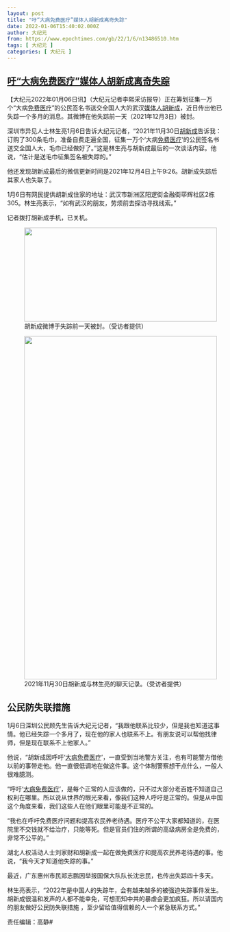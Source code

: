 ```yaml
---
layout: post
title: "吁“大病免费医疗”媒体人胡新成离奇失踪"
date: 2022-01-06T15:40:02.000Z
author: 大纪元
from: https://www.epochtimes.com/gb/22/1/6/n13486510.htm
tags: [ 大纪元 ]
categories: [ 大纪元 ]
---
```

<!--1641483602000-->
[吁“大病免费医疗”媒体人胡新成离奇失踪](https://www.epochtimes.com/gb/22/1/6/n13486510.htm)
------

<div>
<p>【大纪元2022年01月06日讯】（大纪元记者李熙采访报导）正在筹划征集一万个“大病<a href="https://www.epochtimes.com/gb/tag/%E5%85%8D%E8%B4%B9%E5%8C%BB%E7%96%97.html">免费医疗</a>”的公民签名书送交全国人大的武汉<a href="https://www.epochtimes.com/gb/tag/%E5%AA%92%E4%BD%93%E4%BA%BA.html">媒体人</a><a href="https://www.epochtimes.com/gb/tag/%E8%83%A1%E6%96%B0%E6%88%90.html">胡新成</a>，近日传出他已失踪一个多月的消息。其微博在他失踪前一天（2021年12月3日）被封。</p><p>深圳市异见人士林生亮1月6日告诉大纪元记者，“2021年11月30日<a href="https://www.epochtimes.com/gb/tag/%E8%83%A1%E6%96%B0%E6%88%90.html">胡新成</a>告诉我：订购了300条毛巾，准备自费走遍全国，征集一万个‘大病<a href="https://www.epochtimes.com/gb/tag/%E5%85%8D%E8%B4%B9%E5%8C%BB%E7%96%97.html">免费医疗</a>’的公民签名书送交全国人大，毛巾已经做好了。”这是林生亮与胡新成最后的一次谈话内容。他说，“估计是送毛巾征集签名被失踪的。”</p><p>他还发现胡新成最后的微信更新时间是2021年12月4日上午9:26。胡新成失踪后其家人也失联了。</p><p>1月6日有网民提供胡新成住家的地址：武汉市新洲区阳逻街金融街荜辉社区2栋305。林生亮表示，“如有武汉的朋友，劳烦前去探访寻找线索。”</p><p>记者拨打胡新成手机，已关机。</p><figure id="attachment_13486537" aria-describedby="caption-attachment-13486537" style="width: 450px" class="wp-caption aligncenter"><a target="_blank" href="https://i.epochtimes.com/assets/uploads/2022/01/id13486537-1.jpg"><img class="size-medium wp-image-13486537" src="https://i.epochtimes.com/assets/uploads/2022/01/id13486537-1-450x219.jpg" alt="" width="450" height="219" /></a><figcaption id="caption-attachment-13486537" class="wp-caption-text">胡新成微博于失踪前一天被封。（受访者提供）</figcaption></figure><figure id="attachment_13486539" aria-describedby="caption-attachment-13486539" style="width: 450px" class="wp-caption aligncenter"><a target="_blank" href="https://i.epochtimes.com/assets/uploads/2022/01/id13486539-Screenshot_20220106-084117.png"><img class="size-medium wp-image-13486539" src="https://i.epochtimes.com/assets/uploads/2022/01/id13486539-Screenshot_20220106-084117-450x800.png" alt="" width="450" height="800" /></a><figcaption id="caption-attachment-13486539" class="wp-caption-text">2021年11月30日胡新成与林生亮的聊天记录。（受访者提供）</figcaption></figure><h2>公民防失联措施</h2><p>1月6日深圳公民顾先生告诉大纪元记者，“我跟他联系比较少，但是我也知道这事情。他已经失踪一个多月了，现在他的家人也联系不上。有朋友说可以帮他找律师，但是现在联系不上他家人。”</p><p>他说，“胡新成因呼吁‘<a href="https://www.epochtimes.com/gb/tag/%E5%A4%A7%E7%97%85%E5%85%8D%E8%B4%B9%E5%8C%BB%E7%96%97.html">大病免费医疗</a>’，一直受到当地警方关注，也有可能警方借他以前的事带走他。他一直很低调地在做这件事。这个体制警察想干点什么，一般人很难臆测。</p><p>“呼吁‘<a href="https://www.epochtimes.com/gb/tag/%E5%A4%A7%E7%97%85%E5%85%8D%E8%B4%B9%E5%8C%BB%E7%96%97.html">大病免费医疗</a>’，是每个正常的人应该做的，只不过大部分老百姓不知道自己权利在哪里。所以说从世界的眼光来看，像我们这种人呼吁是正常的。但是从中国这个角度来看，我们这些人在他们眼里可能是不正常的。</p><p>“我也在呼吁免费医疗问题和提高农民养老待遇。医疗不公平大家都知道的，在医院里不交钱就不给治疗，只能等死。但是官员们住的所谓的高级病房全是免费的，非常不公平的。”</p><p>湖北人权活动人士刘家财和胡新成一起在做免费医疗和提高农民养老待遇的事。他说，“我今天才知道他失踪的事。”</p><p>最近，广东惠州市民郑志鹏因举报国保大队队长沈忠民，也传出失踪四十多天。</p><p>林生亮表示，“2022年是中国人的失踪年，会有越来越多的被强迫失踪事件发生。胡新成很温和发声的人都不能幸免，可想而知中共的暴虐会更加疯狂。所以请国内的朋友做好公民防失联措施 ，至少留给值得信赖的人一个紧急联系方式。”</p><p>责任编辑：高静#</p>
</div>
